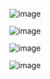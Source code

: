 ![image](https://github.com/Marindala/Manipulacion-DOM/assets/95050756/d2d950d9-f953-4345-9b4a-841167cf064a)


![image](https://github.com/Marindala/Manipulacion-DOM/assets/95050756/d6d04235-7004-46c1-952a-618f3a791723)


![image](https://github.com/Marindala/Manipulacion-DOM/assets/95050756/ccb6197b-a114-45f0-9e7b-7a323e18bc10)

![image](https://github.com/Marindala/Manipulacion-DOM/assets/95050756/e8bf8982-39e7-4665-8c2f-c5bbaf25326c)


<!-- me gusta para practicar código
 
https://codi.link/PGJ1dHRvbj5NZSBndXN0YTwvYnV0dG9uPg==%7CYnV0dG9uIHsNCiAgYmFja2dyb3VuZC1jb2xvcjogYXF1YTsNCiAgY3Vyc29yOiBwb2ludGVyOw0KICBhbGlnbi1pdGVtczogY2VudGVyOw0KICBmb250LXNpemU6IGxhcmdlcjsNCn0=%7CY29uc3QgYnV0dG9uID0gZG9jdW1lbnQucXVlcnlTZWxlY3RvcignYnV0dG9uJykNCg0KYnV0dG9uLmFkZEV2ZW50TGlzdGVuZXIoJ2NsaWNrJywgKQ==

-->
